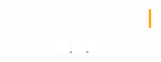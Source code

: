 <div id="header" align="center">
<!-- TYPE WRITER -->
  <div class="typewriter">
    <h1>The cat and the hat.</h1>
  </div>
<br>
<!-- SOCIAL MEDIA -->
  <div id="badges">
    <a href="your-linkedin-URL">
      <img src="/rsc/linkeln.png" width="5%" alt="LinkedIn Badge"/>
    </a>
    <a href="your-youtube-URL">
      <img src="/rsc/instagram.png" width="5%" alt="Youtube Badge"/>
    </a>
    <a href="your-twitter-URL">
      <img src="/rsc/facebook.png" width="5%" alt="Twitter Badge"/>
    </a>
  </div>


</div>

<style>
  .typewriter h1 {
    color: #fff;
    font-family: monospace;
    overflow: hidden; /* Ensures the content is not revealed until the animation */
    border-right: .15em solid orange; /* The typwriter cursor */
    white-space: nowrap; /* Keeps the content on a single line */
    margin: 0 auto; /* Gives that scrolling effect as the typing happens */
    letter-spacing: .15em; /* Adjust as needed */
    animation: 
      typing 3.5s steps(30, end),
      blink-caret .5s step-end infinite;
  }

  @keyframes typing {
    from { width: 0 }
    to { width: 100% }
  }

  @keyframes blink-caret {
    from, to { border-color: transparent }
    50% { border-color: orange }
  }
</style>
   
<!---
Dylan-Liew/Dylan-Liew is a ✨ special ✨ repository because its `README.md` (this file) appears on your GitHub profile.
You can click the Preview link to take a look at your changes.
--->
